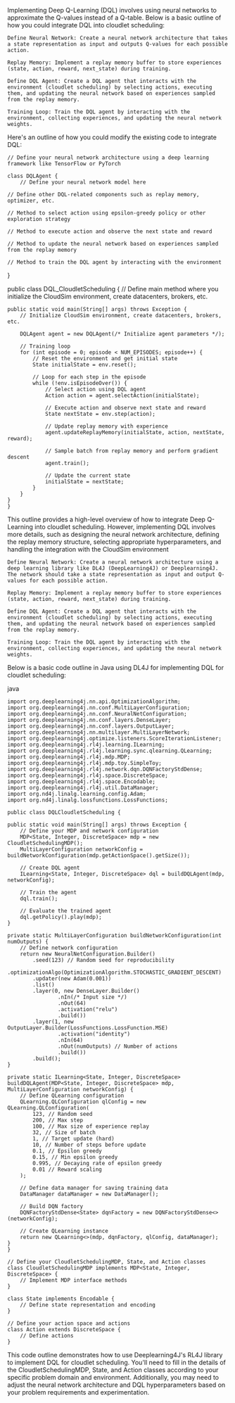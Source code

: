 Implementing Deep Q-Learning (DQL) involves using neural networks to approximate the Q-values instead of a Q-table. Below is a basic outline of how you could integrate DQL into cloudlet scheduling:

    Define Neural Network: Create a neural network architecture that takes a state representation as input and outputs Q-values for each possible action.

    Replay Memory: Implement a replay memory buffer to store experiences (state, action, reward, next_state) during training.

    Define DQL Agent: Create a DQL agent that interacts with the environment (cloudlet scheduling) by selecting actions, executing them, and updating the neural network based on experiences sampled from the replay memory.

    Training Loop: Train the DQL agent by interacting with the environment, collecting experiences, and updating the neural network weights.

Here's an outline of how you could modify the existing code to integrate DQL:


    // Define your neural network architecture using a deep learning framework like TensorFlow or PyTorch
    
    class DQLAgent {
        // Define your neural network model here
        
    // Define other DQL-related components such as replay memory, optimizer, etc.

    // Method to select action using epsilon-greedy policy or other exploration strategy

    // Method to execute action and observe the next state and reward

    // Method to update the neural network based on experiences sampled from the replay memory

    // Method to train the DQL agent by interacting with the environment
}

public class DQL_CloudletScheduling {
    // Define main method where you initialize the CloudSim environment, create datacenters, brokers, etc.

    public static void main(String[] args) throws Exception {
        // Initialize CloudSim environment, create datacenters, brokers, etc.

        DQLAgent agent = new DQLAgent(/* Initialize agent parameters */);

        // Training loop
        for (int episode = 0; episode < NUM_EPISODES; episode++) {
            // Reset the environment and get initial state
            State initialState = env.reset();

            // Loop for each step in the episode
            while (!env.isEpisodeOver()) {
                // Select action using DQL agent
                Action action = agent.selectAction(initialState);

                // Execute action and observe next state and reward
                State nextState = env.step(action);

                // Update replay memory with experience
                agent.updateReplayMemory(initialState, action, nextState, reward);

                // Sample batch from replay memory and perform gradient descent
                agent.train();

                // Update the current state
                initialState = nextState;
            }
        }
    }
    }

This outline provides a high-level overview of how to integrate Deep Q-Learning into cloudlet scheduling. However, implementing DQL involves more details, such as designing the neural network architecture, defining the replay memory structure, selecting appropriate hyperparameters, and handling the integration with the CloudSim environment

    Define Neural Network: Create a neural network architecture using a deep learning library like DL4J (DeepLearning4J) or Deeplearning4J. The network should take a state representation as input and output Q-values for each possible action.

    Replay Memory: Implement a replay memory buffer to store experiences (state, action, reward, next_state) during training.

    Define DQL Agent: Create a DQL agent that interacts with the environment (cloudlet scheduling) by selecting actions, executing them, and updating the neural network based on experiences sampled from the replay memory.

    Training Loop: Train the DQL agent by interacting with the environment, collecting experiences, and updating the neural network weights.

Below is a basic code outline in Java using DL4J for implementing DQL for cloudlet scheduling:

java

    import org.deeplearning4j.nn.api.OptimizationAlgorithm;
    import org.deeplearning4j.nn.conf.MultiLayerConfiguration;
    import org.deeplearning4j.nn.conf.NeuralNetConfiguration;
    import org.deeplearning4j.nn.conf.layers.DenseLayer;
    import org.deeplearning4j.nn.conf.layers.OutputLayer;
    import org.deeplearning4j.nn.multilayer.MultiLayerNetwork;
    import org.deeplearning4j.optimize.listeners.ScoreIterationListener;
    import org.deeplearning4j.rl4j.learning.ILearning;
    import org.deeplearning4j.rl4j.learning.sync.qlearning.QLearning;
    import org.deeplearning4j.rl4j.mdp.MDP;
    import org.deeplearning4j.rl4j.mdp.toy.SimpleToy;
    import org.deeplearning4j.rl4j.network.dqn.DQNFactoryStdDense;
    import org.deeplearning4j.rl4j.space.DiscreteSpace;
    import org.deeplearning4j.rl4j.space.Encodable;
    import org.deeplearning4j.rl4j.util.DataManager;
    import org.nd4j.linalg.learning.config.Adam;
    import org.nd4j.linalg.lossfunctions.LossFunctions;
    
    public class DQLCloudletScheduling {

    public static void main(String[] args) throws Exception {
        // Define your MDP and network configuration
        MDP<State, Integer, DiscreteSpace> mdp = new CloudletSchedulingMDP();
        MultiLayerConfiguration networkConfig = buildNetworkConfiguration(mdp.getActionSpace().getSize());

        // Create DQL agent
        ILearning<State, Integer, DiscreteSpace> dql = buildDQLAgent(mdp, networkConfig);

        // Train the agent
        dql.train();

        // Evaluate the trained agent
        dql.getPolicy().play(mdp);
    }

    private static MultiLayerConfiguration buildNetworkConfiguration(int numOutputs) {
        // Define network configuration
        return new NeuralNetConfiguration.Builder()
            .seed(123) // Random seed for reproducibility
            .optimizationAlgo(OptimizationAlgorithm.STOCHASTIC_GRADIENT_DESCENT)
            .updater(new Adam(0.001))
            .list()
            .layer(0, new DenseLayer.Builder()
                    .nIn(/* Input size */)
                    .nOut(64)
                    .activation("relu")
                    .build())
            .layer(1, new OutputLayer.Builder(LossFunctions.LossFunction.MSE)
                    .activation("identity")
                    .nIn(64)
                    .nOut(numOutputs) // Number of actions
                    .build())
            .build();
    }

    private static ILearning<State, Integer, DiscreteSpace> buildDQLAgent(MDP<State, Integer, DiscreteSpace> mdp, MultiLayerConfiguration networkConfig) {
        // Define QLearning configuration
        QLearning.QLConfiguration qlConfig = new QLearning.QLConfiguration(
            123, // Random seed
            200, // Max step
            100, // Max size of experience replay
            32, // Size of batch
            1, // Target update (hard)
            10, // Number of steps before update
            0.1, // Epsilon greedy
            0.15, // Min epsilon greedy
            0.995, // Decaying rate of epsilon greedy
            0.01 // Reward scaling
        );

        // Define data manager for saving training data
        DataManager dataManager = new DataManager();

        // Build DQN factory
        DQNFactoryStdDense<State> dqnFactory = new DQNFactoryStdDense<>(networkConfig);

        // Create QLearning instance
        return new QLearning<>(mdp, dqnFactory, qlConfig, dataManager);
    }
    }
    
    // Define your CloudletSchedulingMDP, State, and Action classes
    class CloudletSchedulingMDP implements MDP<State, Integer, DiscreteSpace> {
        // Implement MDP interface methods
    }
    
    class State implements Encodable {
        // Define state representation and encoding
    }
    
    // Define your action space and actions
    class Action extends DiscreteSpace {
        // Define actions
    }

This code outline demonstrates how to use Deeplearning4J's RL4J library to implement DQL for cloudlet scheduling. You'll need to fill in the details of the CloudletSchedulingMDP, State, and Action classes according to your specific problem domain and environment. Additionally, you may need to adjust the neural network architecture and DQL hyperparameters based on your problem requirements and experimentation.
